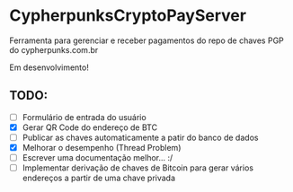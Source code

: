 # CypherpunksCryptoPayServer
Ferramenta para gerenciar e receber pagamentos do repo de chaves PGP do cypherpunks.com.br

Em desenvolvimento!

## TODO:
- [ ] Formulário de entrada do usuário
- [x] Gerar QR Code do endereço de BTC
- [ ] Publicar as chaves automaticamente a patir do banco de dados
- [x] Melhorar o desempenho (Thread Problem)
- [ ] Escrever uma documentação melhor... :/
- [ ] Implementar derivação de chaves de Bitcoin para gerar vários endereços a partir de uma chave privada
